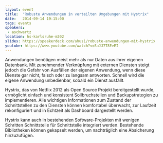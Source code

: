 ```yaml
---
layout: event
title:  "Robuste Anwendungen in verteilten Umgebungen mit Hystrix"
date:   2014-09-14 19:15:00
tags: events
speakers:
 - aschwartz
location: hs-karlsruhe-m202
slides: https://speakerdeck.com/ahus1/robuste-anwendungen-mit-hystrix
youtube: https://www.youtube.com/watch?v=SaJJ7T8EeEI
---
```


Anwendungen benötigen meist mehr als nur Daten aus ihrer eigenen Datenbank. Mit zunehmender Verknüpfung mit externen Diensten steigt jedoch die Gefahr von Ausfällen der eigenen Anwendung, wenn diese Dienste gar nicht, falsch oder zu langsam antworten. Schnell wird die eigene Anwendung unbedienbar, sobald ein Dienst ausfällt.

Hystrix, das von Netflix 2012 als Open Source Projekt bereitgestellt wurde, ermöglicht einfach und konsistent Sollbruchstellen und Backupstrategien zu implementieren. Alle wichtigen Informationen zum Zustand der Schnittstellen zu den Diensten können komfortabel überwacht, zur Laufzeit rekonfiguriert und in Echtzeit als Dashboard dargestellt werden.

Hystrix kann auch in bestehenden Software-Projekten mit wenigen Schritten Schnittstelle für Schnittstelle integriert werden. Bestehende Bibliotheken können gekapselt werden, um nachträglich eine Absicherung hinzuzufügen.
